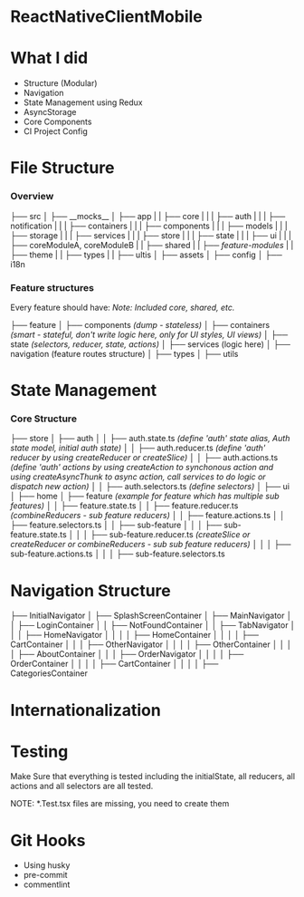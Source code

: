 # ReactNativeClientMobile

# What I did

- Structure (Modular)
- Navigation
- State Management using Redux
- AsyncStorage
- Core Components
- CI Project Config

# File Structure

### Overview

├── src
│ ├── \_\_mocks\_\_
│ ├── app
| | ├── core
| | | ├── auth
| | | ├── notification
| | | ├── containers
| | | ├── components
| | | ├── models
| | | ├── storage
| | | ├── services
| | | ├── store
| | | ├── state
| | | ├── ui
| | | ├── coreModuleA, coreModuleB
| | ├── shared
| | ├── _feature-modules_
| | ├── theme
| | ├── types
| | ├── ultis
│ ├── assets
│ ├── config
│ ├── i18n

### Feature structures

Every feature should have:
_*Note: Included core, shared, etc.*_

├── feature
│ ├── components _(dump - stateless)_
│ ├── containers _(smart - stateful, don't write logic here, only for UI styles, UI views)_
│ ├── state _(selectors, reducer, state, actions)_
│ ├── services (logic here)
│ ├── navigation (feature routes structure)
│ ├── types
│ ├── utils

# State Management

### Core Structure

├── store
│ ├── auth
│ │ ├── auth.state.ts _(define 'auth' state alias, Auth state model, initial auth state)_
│ │ ├── auth.reducer.ts _(define 'auth' reducer by using createReducer or createSlice)_
│ │ ├── auth.actions.ts _(define 'auth' actions by using createAction to synchonous action and using createAsyncThunk to async action, call services to do logic or dispatch new action)_
│ │ ├── auth.selectors.ts _(define selectors)_
│ ├── ui
│ ├── home
│ ├── feature _(example for feature which has multiple sub features)_
│ │ ├── feature.state.ts
│ │ ├── feature.reducer.ts _(combineReducers - sub feature reducers)_
│ │ ├── feature.actions.ts
│ │ ├── feature.selectors.ts
│ │ ├── sub-feature
│ │ │ ├── sub-feature.state.ts
│ │ │ ├── sub-feature.reducer.ts _(createSlice or createReducer or combineReducers - sub sub feature reducers)_
│ │ │ ├── sub-feature.actions.ts
│ │ │ ├── sub-feature.selectors.ts

# Navigation Structure

├── InitialNavigator
│ ├── SplashScreenContainer
│ ├── MainNavigator
│ │ ├── LoginContainer
│ │ ├── NotFoundContainer
│ │ ├── TabNavigator
│ │ │ ├── HomeNavigator
│ │ │ │ ├── HomeContainer
│ │ │ │ ├── CartContainer
│ │ │ ├── OtherNavigator
│ │ │ │ ├── OtherContainer
│ │ │ │ ├── AboutContainer
│ │ │ ├── OrderNavigator
│ │ │ │ ├── OrderContainer
│ │ │ │ ├── CartContainer
│ │ │ │ ├── CategoriesContainer

# Internationalization

# Testing

Make Sure that everything is tested including the initialState, all reducers, all actions and all selectors are all tested.

NOTE: \*.Test.tsx files are missing, you need to create them

# Git Hooks

- Using husky
- pre-commit
- commentlint
